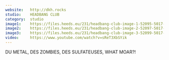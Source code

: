 ```yaml
---
website:   http://dkh.rocks
studio:    HEADBANG CLUB
category:  studio
image1:    https://files.heeds.eu/231/headbang-club-image-1-52095-5017-20180415-134501.png
image2:    https://files.heeds.eu/231/headbang-club-image-2-52097-5017-20180415-134501.png
image3:    https://files.heeds.eu/231/headbang-club-image-3-52099-5017-20180415-134502.png
video:     https://www.youtube.com/watch?v=sReT3XbSYik
---
```


DU METAL, DES ZOMBIES, DES SULFATEUSES, WHAT MOAR?!
